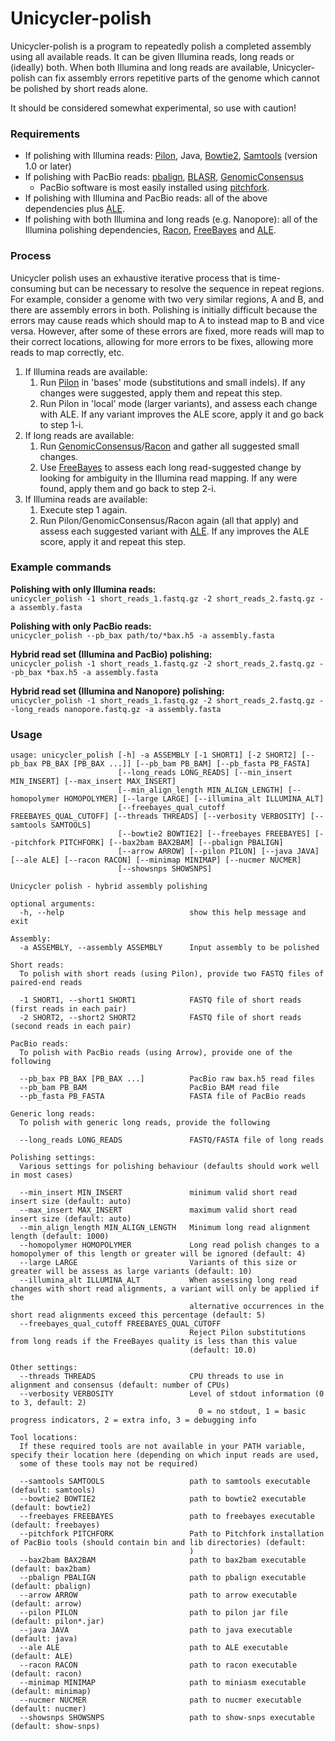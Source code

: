 # Unicycler-polish

Unicycler-polish is a program to repeatedly polish a completed assembly using all available reads. It can be given Illumina reads, long reads or (ideally) both. When both Illumina and long reads are available, Unicycler-polish can fix assembly errors repetitive parts of the genome which cannot be polished by short reads alone.

It should be considered somewhat experimental, so use with caution!


### Requirements

* If polishing with Illumina reads: [Pilon](https://github.com/broadinstitute/pilon/wiki), Java, [Bowtie2](http://bowtie-bio.sourceforge.net/bowtie2/), [Samtools](http://www.htslib.org/) (version 1.0 or later)
* If polishing with PacBio reads: [pbalign](https://github.com/PacificBiosciences/pbalign), [BLASR](https://github.com/PacificBiosciences/blasr), [GenomicConsensus](https://github.com/PacificBiosciences/GenomicConsensus)
    * PacBio software is most easily installed using [pitchfork](https://github.com/PacificBiosciences/pitchfork).
* If polishing with Illumina and PacBio reads: all of the above dependencies plus [ALE](https://github.com/sc932/ALE).
* If polishing with both Illumina and long reads (e.g. Nanopore): all of the Illumina polishing dependencies, [Racon](https://github.com/isovic/racon), [FreeBayes](https://github.com/ekg/freebayes) and [ALE](https://github.com/sc932/ALE).


### Process

Unicycler polish uses an exhaustive iterative process that is time-consuming but can be necessary to resolve the sequence in repeat regions. For example, consider a genome with two very similar regions, A and B, and there are assembly errors in both. Polishing is initially difficult because the errors may cause reads which should map to A to instead map to B and vice versa. However, after some of these errors are fixed, more reads will map to their correct locations, allowing for more errors to be fixes, allowing more reads to map correctly, etc.

1. If Illumina reads are available:
    1. Run [Pilon](https://github.com/broadinstitute/pilon/wiki) in 'bases' mode (substitutions and small indels). If any changes were suggested, apply them and repeat this step.
    2. Run Pilon in 'local' mode (larger variants), and assess each change with ALE. If any variant improves the ALE score, apply it and go back to step 1-i.
2. If long reads are available:
    1. Run [GenomicConsensus](https://github.com/PacificBiosciences/GenomicConsensus)/[Racon](https://github.com/isovic/racon) and gather all suggested small changes.
    2. Use [FreeBayes](https://github.com/ekg/freebayes) to assess each long read-suggested change by looking for ambiguity in the Illumina read mapping. If any were found, apply them and go back to step 2-i.
3. If Illumina reads are available:
    1. Execute step 1 again.
    2. Run Pilon/GenomicConsensus/Racon again (all that apply) and assess each suggested variant with [ALE](https://github.com/sc932/ALE). If any improves the ALE score, apply it and repeat this step.


### Example commands

__Polishing with only Illumina reads:__<br>
`unicycler_polish -1 short_reads_1.fastq.gz -2 short_reads_2.fastq.gz -a assembly.fasta`

__Polishing with only PacBio reads:__<br>
`unicycler_polish --pb_bax path/to/*bax.h5 -a assembly.fasta`

__Hybrid read set (Illumina and PacBio) polishing:__<br>
`unicycler_polish -1 short_reads_1.fastq.gz -2 short_reads_2.fastq.gz --pb_bax *bax.h5 -a assembly.fasta`

__Hybrid read set (Illumina and Nanopore) polishing:__<br>
`unicycler_polish -1 short_reads_1.fastq.gz -2 short_reads_2.fastq.gz --long_reads nanopore.fastq.gz -a assembly.fasta`



### Usage

```
usage: unicycler_polish [-h] -a ASSEMBLY [-1 SHORT1] [-2 SHORT2] [--pb_bax PB_BAX [PB_BAX ...]] [--pb_bam PB_BAM] [--pb_fasta PB_FASTA]
                        [--long_reads LONG_READS] [--min_insert MIN_INSERT] [--max_insert MAX_INSERT]
                        [--min_align_length MIN_ALIGN_LENGTH] [--homopolymer HOMOPOLYMER] [--large LARGE] [--illumina_alt ILLUMINA_ALT]
                        [--freebayes_qual_cutoff FREEBAYES_QUAL_CUTOFF] [--threads THREADS] [--verbosity VERBOSITY] [--samtools SAMTOOLS]
                        [--bowtie2 BOWTIE2] [--freebayes FREEBAYES] [--pitchfork PITCHFORK] [--bax2bam BAX2BAM] [--pbalign PBALIGN]
                        [--arrow ARROW] [--pilon PILON] [--java JAVA] [--ale ALE] [--racon RACON] [--minimap MINIMAP] [--nucmer NUCMER]
                        [--showsnps SHOWSNPS]

Unicycler polish - hybrid assembly polishing

optional arguments:
  -h, --help                            show this help message and exit

Assembly:
  -a ASSEMBLY, --assembly ASSEMBLY      Input assembly to be polished

Short reads:
  To polish with short reads (using Pilon), provide two FASTQ files of paired-end reads

  -1 SHORT1, --short1 SHORT1            FASTQ file of short reads (first reads in each pair)
  -2 SHORT2, --short2 SHORT2            FASTQ file of short reads (second reads in each pair)

PacBio reads:
  To polish with PacBio reads (using Arrow), provide one of the following

  --pb_bax PB_BAX [PB_BAX ...]          PacBio raw bax.h5 read files
  --pb_bam PB_BAM                       PacBio BAM read file
  --pb_fasta PB_FASTA                   FASTA file of PacBio reads

Generic long reads:
  To polish with generic long reads, provide the following

  --long_reads LONG_READS               FASTQ/FASTA file of long reads

Polishing settings:
  Various settings for polishing behaviour (defaults should work well in most cases)

  --min_insert MIN_INSERT               minimum valid short read insert size (default: auto)
  --max_insert MAX_INSERT               maximum valid short read insert size (default: auto)
  --min_align_length MIN_ALIGN_LENGTH   Minimum long read alignment length (default: 1000)
  --homopolymer HOMOPOLYMER             Long read polish changes to a homopolymer of this length or greater will be ignored (default: 4)
  --large LARGE                         Variants of this size or greater will be assess as large variants (default: 10)
  --illumina_alt ILLUMINA_ALT           When assessing long read changes with short read alignments, a variant will only be applied if the
                                        alternative occurrences in the short read alignments exceed this percentage (default: 5)
  --freebayes_qual_cutoff FREEBAYES_QUAL_CUTOFF
                                        Reject Pilon substitutions from long reads if the FreeBayes quality is less than this value
                                        (default: 10.0)

Other settings:
  --threads THREADS                     CPU threads to use in alignment and consensus (default: number of CPUs)
  --verbosity VERBOSITY                 Level of stdout information (0 to 3, default: 2)
                                          0 = no stdout, 1 = basic progress indicators, 2 = extra info, 3 = debugging info

Tool locations:
  If these required tools are not available in your PATH variable, specify their location here (depending on which input reads are used,
  some of these tools may not be required)

  --samtools SAMTOOLS                   path to samtools executable (default: samtools)
  --bowtie2 BOWTIE2                     path to bowtie2 executable (default: bowtie2)
  --freebayes FREEBAYES                 path to freebayes executable (default: freebayes)
  --pitchfork PITCHFORK                 Path to Pitchfork installation of PacBio tools (should contain bin and lib directories) (default:
                                        )
  --bax2bam BAX2BAM                     path to bax2bam executable (default: bax2bam)
  --pbalign PBALIGN                     path to pbalign executable (default: pbalign)
  --arrow ARROW                         path to arrow executable (default: arrow)
  --pilon PILON                         path to pilon jar file (default: pilon*.jar)
  --java JAVA                           path to java executable (default: java)
  --ale ALE                             path to ALE executable (default: ALE)
  --racon RACON                         path to racon executable (default: racon)
  --minimap MINIMAP                     path to miniasm executable (default: minimap)
  --nucmer NUCMER                       path to nucmer executable (default: nucmer)
  --showsnps SHOWSNPS                   path to show-snps executable (default: show-snps)
```
